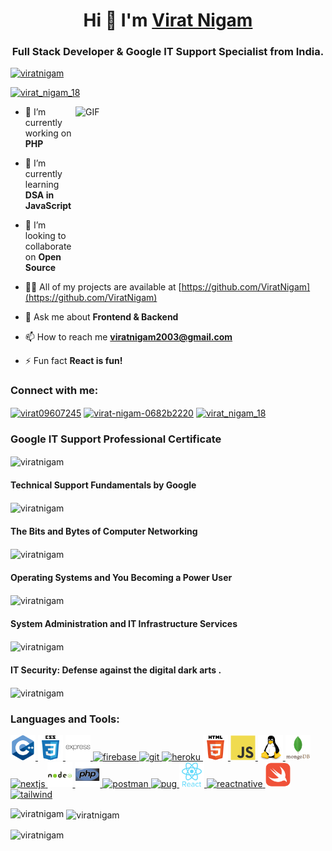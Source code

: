 <h1 align="center">Hi 👋 I'm <a href="https://www.linkedin.com/in/virat-nigam-0682b2220/" target="_blank rel="nofollow">Virat Nigam</a>
 </h1>

<h3 align="center">Full Stack Developer  & Google IT Support Specialist from India.</h3>

<p align="left"> <a href="https://github.com/ryo-ma/github-profile-trophy"><img src="https://github-profile-trophy.vercel.app/?username=viratnigam" alt="viratnigam" /></a> </p>

<p align="left"> <a href="https://twitter.com/virat_nigam_18" target="blank"><img src="https://img.shields.io/twitter/follow/virat_nigam_18?logo=twitter&style=for-the-badge" alt="virat_nigam_18" /></a> </p>

 <img align="right" height="250" width="400" alt="GIF" src="https://camo.githubusercontent.com/b86a9047afd5ab67de4d8d1c1ce6293db7900b997bb10cfdeec7046e7f035fe3/68747470733a2f2f6d69726f2e6d656469756d2e636f6d2f6d61782f313336302f312a495247486d69477361313673746564517649615a66772e676966" data-canonical-src="https://miro.medium.com/max/1360/1*IRGHmiGsa16stedQvIaZfw.gif" style="max-width: 100%;">
 
- 🔭 I’m currently working on **PHP**

- 🌱 I’m currently learning **DSA in JavaScript**

- 👯 I’m looking to collaborate on **Open Source**

- 👨‍💻 All of my projects are available at [https://github.com/ViratNigam](https://github.com/ViratNigam)

- 💬 Ask me about **Frontend & Backend**

- 📫 How to reach me **viratnigam2003@gmail.com**

- ⚡ Fun fact **React is fun!**

<h3 align="left">Connect with me:</h3>
<p align="left">
<a href="https://twitter.com/virat09607245" target="blank"><img align="center" src="https://raw.githubusercontent.com/rahuldkjain/github-profile-readme-generator/master/src/images/icons/Social/twitter.svg" alt="virat09607245" height="30" width="40" /></a>
<a href="https://linkedin.com/in/virat-nigam-0682b2220" target="blank"><img align="center" src="https://raw.githubusercontent.com/rahuldkjain/github-profile-readme-generator/master/src/images/icons/Social/linked-in-alt.svg" alt="virat-nigam-0682b2220" height="30" width="40" /></a>
<a href="https://instagram.com/virat_nigam_18" target="blank"><img align="center" src="https://raw.githubusercontent.com/rahuldkjain/github-profile-readme-generator/master/src/images/icons/Social/instagram.svg" alt="virat_nigam_18" height="30" width="40" /></a>
</p>

<h3 align="left">Google IT Support Professional Certificate</h3>
 <img align="center" src="https://user-images.githubusercontent.com/87934158/161771253-4dba0df5-3fd3-46f7-a022-e5224e7fe072.gif" alt="viratnigam"/>

<h4 align="left">Technical Support Fundamentals by Google</h4>
<img align="center" src="https://user-images.githubusercontent.com/87934158/149665052-bd852768-c804-4172-95bc-aec2dea60ea5.png" alt="viratnigam"/>
<h4 align="left">The Bits and Bytes of Computer Networking</h4>
<img align="center" src="https://user-images.githubusercontent.com/87934158/154963172-00cb18c9-977a-4f8f-a11e-46c16f5797b9.png" alt="viratnigam"/>
<h4 align="left">Operating Systems and You Becoming a Power User</h4>
<img align="center" src="https://user-images.githubusercontent.com/87934158/158586060-b222f4fc-e51c-46bd-9861-d2dc78ec2ba8.png" alt="viratnigam"/>
<h4 align="left">System Administration and IT Infrastructure Services</h4>
 <img align="center" src="https://user-images.githubusercontent.com/87934158/159121192-2fc0b090-4685-48d5-ad55-b01c2378c01c.jpg" alt="viratnigam"/>
 <h4 align="left">IT Security: Defense against the digital dark arts .</h4>
 <img align="center" src="https://user-images.githubusercontent.com/87934158/159902253-d7f23e73-5af3-4a19-a576-1a2c40f270f6.jpg" alt="viratnigam"/>

<h3 align="left">Languages and Tools:</h3>
<p align="left"> <a href="https://www.w3schools.com/cpp/" target="_blank" rel="noreferrer"> <img src="https://raw.githubusercontent.com/devicons/devicon/master/icons/cplusplus/cplusplus-original.svg" alt="cplusplus" width="40" height="40"/> </a> <a href="https://www.w3schools.com/css/" target="_blank" rel="noreferrer"> <img src="https://raw.githubusercontent.com/devicons/devicon/master/icons/css3/css3-original-wordmark.svg" alt="css3" width="40" height="40"/> </a> <a href="https://expressjs.com" target="_blank" rel="noreferrer"> <img src="https://raw.githubusercontent.com/devicons/devicon/master/icons/express/express-original-wordmark.svg" alt="express" width="40" height="40"/> </a> <a href="https://firebase.google.com/" target="_blank" rel="noreferrer"> <img src="https://www.vectorlogo.zone/logos/firebase/firebase-icon.svg" alt="firebase" width="40" height="40"/> </a> <a href="https://git-scm.com/" target="_blank" rel="noreferrer"> <img src="https://www.vectorlogo.zone/logos/git-scm/git-scm-icon.svg" alt="git" width="40" height="40"/> </a> <a href="https://heroku.com" target="_blank" rel="noreferrer"> <img src="https://www.vectorlogo.zone/logos/heroku/heroku-icon.svg" alt="heroku" width="40" height="40"/> </a> <a href="https://www.w3.org/html/" target="_blank" rel="noreferrer"> <img src="https://raw.githubusercontent.com/devicons/devicon/master/icons/html5/html5-original-wordmark.svg" alt="html5" width="40" height="40"/> </a> <a href="https://developer.mozilla.org/en-US/docs/Web/JavaScript" target="_blank" rel="noreferrer"> <img src="https://raw.githubusercontent.com/devicons/devicon/master/icons/javascript/javascript-original.svg" alt="javascript" width="40" height="40"/> </a> <a href="https://www.linux.org/" target="_blank" rel="noreferrer"> <img src="https://raw.githubusercontent.com/devicons/devicon/master/icons/linux/linux-original.svg" alt="linux" width="40" height="40"/> </a> <a href="https://www.mongodb.com/" target="_blank" rel="noreferrer"> <img src="https://raw.githubusercontent.com/devicons/devicon/master/icons/mongodb/mongodb-original-wordmark.svg" alt="mongodb" width="40" height="40"/> </a> <a href="https://nextjs.org/" target="_blank" rel="noreferrer"> <img src="https://cdn.worldvectorlogo.com/logos/nextjs-2.svg" alt="nextjs" width="40" height="40"/> </a> <a href="https://nodejs.org" target="_blank" rel="noreferrer"> <img src="https://raw.githubusercontent.com/devicons/devicon/master/icons/nodejs/nodejs-original-wordmark.svg" alt="nodejs" width="40" height="40"/> </a> <a href="https://www.php.net" target="_blank" rel="noreferrer"> <img src="https://raw.githubusercontent.com/devicons/devicon/master/icons/php/php-original.svg" alt="php" width="40" height="40"/> </a> <a href="https://postman.com" target="_blank" rel="noreferrer"> <img src="https://www.vectorlogo.zone/logos/getpostman/getpostman-icon.svg" alt="postman" width="40" height="40"/> </a> <a href="https://pugjs.org" target="_blank" rel="noreferrer"> <img src="https://cdn.worldvectorlogo.com/logos/pug.svg" alt="pug" width="40" height="40"/> </a> <a href="https://reactjs.org/" target="_blank" rel="noreferrer"> <img src="https://raw.githubusercontent.com/devicons/devicon/master/icons/react/react-original-wordmark.svg" alt="react" width="40" height="40"/> </a> <a href="https://reactnative.dev/" target="_blank" rel="noreferrer"> <img src="https://reactnative.dev/img/header_logo.svg" alt="reactnative" width="40" height="40"/> </a> <a href="https://developer.apple.com/swift/" target="_blank" rel="noreferrer"> <img src="https://raw.githubusercontent.com/devicons/devicon/master/icons/swift/swift-original.svg" alt="swift" width="40" height="40"/> </a> <a href="https://tailwindcss.com/" target="_blank" rel="noreferrer"> <img src="https://www.vectorlogo.zone/logos/tailwindcss/tailwindcss-icon.svg" alt="tailwind" width="40" height="40"/> </a> </p>

<p><img align="left" src="https://github-readme-stats.vercel.app/api/top-langs?username=viratnigam&show_icons=true&locale=en&layout=compact" alt="viratnigam" /></p>

<p>&nbsp;<img align="center" src="https://github-readme-stats.vercel.app/api?username=viratnigam&show_icons=true&locale=en" alt="viratnigam" /></p>

<p><img align="center" src="https://github-readme-streak-stats.herokuapp.com/?user=viratnigam&" alt="viratnigam" /></p>
